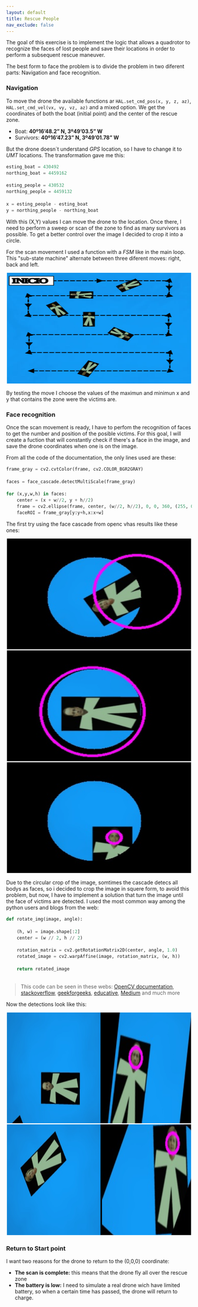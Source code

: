 ```yaml
---
layout: default
title: Rescue People
nav_exclude: false
---
```


The goal of this exercise is to implement the logic that allows a quadrotor to recognize the faces of lost people and save their locations in order to perform a subsequent rescue maneuver.

The best form to face the problem is to divide the problem in two diferent parts: Navigation and face recognition.

### Navigation

To move the drone the available functions ar `HAL.set_cmd_pos(x, y, z, az)`, `HAL.set_cmd_vel(vx, vy, vz, az)` and a mixed option. We get the coordinates of both the boat (initial point) and the center of the rescue zone.

* Boat:  **40º16’48.2” N, 3º49’03.5” W**
* Survivors: **40º16’47.23” N, 3º49’01.78” W**

But the drone doesn´t understand *GPS* location, so I have to change it to *UMT* locations. The transformation gave me this:

```python
esting_boat = 430492
northing_boat = 4459162

esting_people = 430532
northing_people = 4459132

x = esting_people - esting_boat
y = northing_people - northing_boat
```

With this (X,Y) values I can move the drone to the location. Once there, I need to perform a sweep or scan of the zone to find as many survivors as possible. To get a better control over the image I decided to crop it into a circle.

For the scan movement I used a function with a *FSM* like in the main loop. This "sub-state machine" alternate between three diferent moves: right, back and left.

<center>
    <img src="assets/img/sweep_move.png" width="500" height="300">
</center>


By testing the move I choose the values of the maximun and minimun x and y that contains the zone were the victims are.

### Face recognition

Once the scan movement is ready, I have to perfom the recognition of faces to get the number and position of the posible victims. For this goal, I will create a fuction that will constantly check if there's a face in the image, and save the drone coordinates when one is on the image.

From all the code of the documentation, the only lines used are these:

```python
frame_gray = cv2.cvtColor(frame, cv2.COLOR_BGR2GRAY)
        
faces = face_cascade.detectMultiScale(frame_gray)
    
for (x,y,w,h) in faces:
    center = (x + w//2, y + h//2)
    frame = cv2.ellipse(frame, center, (w//2, h//2), 0, 0, 360, (255, 0, 255), 4)
    faceROI = frame_gray[y:y+h,x:x+w]
```

The first try using the face cascade from openc vhas results like these ones:

<center>
    <img src="assets/img/recognition_bad_1.png" width="500" height="300">
</center>

<center>
    <img src="assets/img/recognition_bad_2.png" width="500" height="300">
</center>
<center>
    <img src="assets/img/recognition_bad_3.png" width="500" height="300">
</center>

Due to the circular crop of the image, somtimes the cascade detecs all bodys as faces, so i decided to crop the image in squere form, to avoid this problem, but now, I have to implement a solution that turn the image until the face of victims are detected. I used the most common way among the python users and blogs from the web:

```python
def rotate_img(image, angle):
  
    (h, w) = image.shape[:2]
    center = (w // 2, h // 2)
    
    rotation_matrix = cv2.getRotationMatrix2D(center, angle, 1.0)
    rotated_image = cv2.warpAffine(image, rotation_matrix, (w, h))
    
    return rotated_image
    
```

> This code can be seen in these webs: [OpenCV documentation](https://docs.opencv.org/4.x/da/d6e/tutorial_py_geometric_transformations.html), [stackoverflow](https://stackoverflow.com/questions/9041681/opencv-python-rotate-image-by-x-degrees-around-specific-point), [geekforgeeks](https://www.geeksforgeeks.org/python-opencv-cv2-rotate-method/), [educative](https://www.educative.io/answers/opencv-rotate-image), [Medium](https://medium.com/analytics-vidhya/rotating-images-with-opencv-and-imutils-99801cb4e03e) and much more

Now the detections look like this:

<center>
    <img src="assets/img/recognition_good_1.png" width="500" height="300">
</center>
<center>
    <img src="assets/img/recognition_good_2.png" width="500" height="300">
</center>

### Return to Start point

I want two reasons for the drone to return to the (0,0,0) coordinate:

* **The scan is complete:** this means that the drone fly all over the rescue zone
* **The battery is low:** I need to simulate a real drone wich have limited battery, so when a certain time has passed, the drone will return to charge.

